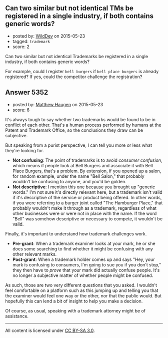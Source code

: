 ## Can two similar but not identical TMs be registered in a single industry, if both contains generic words?

- posted by: [WildDev](https://stackexchange.com/users/3620043/wilddev) on 2015-05-23
- tagged: `trademark`
- score: 2

Can two similar but not identical Trademarks be registered in a single industry, if both contains generic words?

For example, could I register `bell burgers` if `bell place burgers` is already registered? If yes, could the competitor challenge the registration?


## Answer 5352

- posted by: [Matthew Haugen](https://stackexchange.com/users/1325646/matthew-haugen) on 2015-05-23
- score: 6

It's always tough to say whether two trademarks would be found to be in conflict of each other. That's a human process performed by humans at the Patent and Trademark Office, so the conclusions they draw can be subjective.

But speaking from a purist perspective, I can tell you more or less what they're looking for.

* **Not confusing**: The point of trademarks is to avoid *consumer confusion*, which means if people look at Bell Burgers and associate it with Bell Place Burgers, that's a problem. By extension, if you opened up a salon, for random example, under the name "Bell Salon," that probably wouldn't be confusing to anyone, and you'd be golden.
* **Not descriptive**: I mention this one because you brought up "generic words." I'm not sure it's directly relevant here, but a trademark isn't valid if it's descriptive of the service or product being offered. In other words, if you were referring to a burger joint called "The Hamburger Place," that probably wouldn't make it through as a trademark, regardless of what other businesses were or were not in place with the name. If the word "Bell" was somehow descriptive or necessary to compete, it wouldn't be valid.

Finally, it's important to understand how trademark challenges work.

* **Pre-grant**: When a trademark examiner looks at your mark, he or she does some searching to find whether it might be confusing with any other relevant marks.
* **Post-grant**: When a trademark holder comes up and says "Hey, your mark is confusing to consumers, I'm going to sue you if you don't stop," they then have to *prove* that your mark did actually confuse people. It's no longer a subjective matter of whether people might be confused.

As such, those are two very different questions that you asked. I wouldn't feel comfortable on a platform such as this jumping up and telling you that the examiner would feel one way or the other, nor that the public would. But hopefully this can lend a bit of insight to help you make a decision.

Of course, as usual, speaking with a trademark attorney might be of assistance.



---

All content is licensed under [CC BY-SA 3.0](https://creativecommons.org/licenses/by-sa/3.0/).

